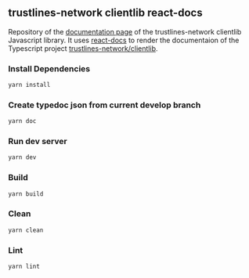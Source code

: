 ## trustlines-network clientlib react-docs

Repository of the [documentation page]() of the trustlines-network clientlib Javascript library. It uses [react-docs](https://github.com/0xProject/0x-monorepo/tree/development/packages/react-docs) to render the documentaion of the Typescript project [trustlines-network/clientlib](https://github.com/trustlines-network/clientlib).

### Install Dependencies

```bash
yarn install
```

### Create typedoc json from current develop branch

```bash
yarn doc
```

### Run dev server

```bash
yarn dev
```

### Build

```bash
yarn build
```

### Clean

```bash
yarn clean
```

### Lint

```bash
yarn lint
```
